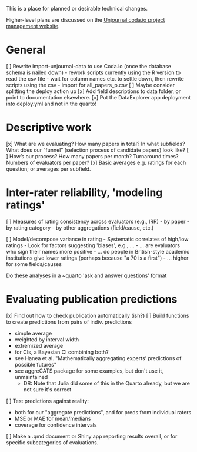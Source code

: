 This is a place for planned or desirable technical changes.

Higher-level plans are discussed on
the [Unjournal coda.io project management website](https://coda.io/d/Project-Management-UJ_dOyXJoZ6imx/Projects_subw9#Projects_tuA9I/r30&view=full).

# General

[ ] Rewrite import-unjournal-data to use Coda.io (once the database schema is
    nailed down)
    - rework scripts currently using the R version to read the csv file
    - wait for column names etc. to settle down, then rewrite scripts using
      the csv
    - import for all_papers_p.csv
[ ] Maybe consider splitting the deploy action up
[x] Add field descriptions to data folder, or point to documentation elsewhere.
[x] Put the DataExplorer app deployment into deploy.yml and not in 
    the quarto!


# Descriptive work

[x] What are we evaluating? How many papers in total? In what subfields? What does our “funnel” (selection process of candidate papers) look like?
[ ] How’s our process? How many papers per month? Turnaround times?
  Numbers of evaluators per paper?
[x] Basic averages e.g. ratings for each question; or averages per subfield.


# Inter-rater reliability, 'modeling ratings'

[ ] Measures of rating consistency across evaluators (e.g., IRR)
    - by paper
    - by rating category
    - by other aggregations (field/cause, etc.)

[  ] Model/decompose variance in rating
    - Systematic correlates of high/low ratings
    - Look for factors suggesting 'biases', e.g.,  ...
    - ... are evaluators who sign their names more positive
    - ... do people in British-style academic institutions give lower ratings 
      (perhaps because "a 70 is a first")
    - ... higher for some fields/causes

Do these analyses in a ~quarto 'ask and answer questions' format

# Evaluating publication predictions

[x] Find out how to check publication automatically (ish?)
[ ] Build functions to create predictions from pairs of indiv. predictions
  - simple average
  - weighted by interval width
  - extremized average
  - for CIs, a Bayesian CI combining both?
  - see Hanea et al.
    "Mathematically aggregating experts’ predictions of possible futures"
  - see aggreCATS package for some examples, but don't use it, unmaintained
    - DR: Note that Julia did some of this in the Quarto already, but we are not sure it's correct

[ ] Test predictions against reality:
  - both for our "aggregate predictions", and for preds from individual raters
  - MSE or MAE for mean/medians
  - coverage for confidence intervals

[ ] Make a .qmd document or Shiny app reporting results overall, or for specific subcategories of evaluations.
